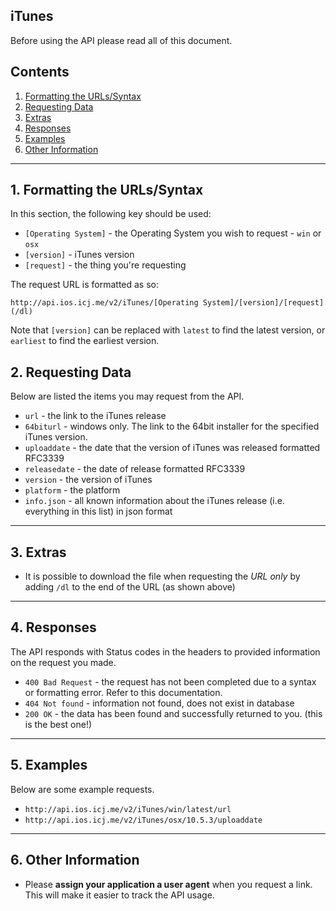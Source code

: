 ## iTunes

Before using the API please read all of this document.

## Contents

1. [Formatting the URLs/Syntax](#formatting)
2. [Requesting Data](#requests)
3. [Extras](#extras)
4. [Responses](#responses)
5. [Examples](#examples)
6. [Other Information](#other)

---

## 1. Formatting the URLs/Syntax<a id="formatting"></a>

In this section, the following key should be used:

* `[Operating System]` - the Operating System you wish to request - `win` or `osx`
* `[version]` - iTunes version
* `[request]` - the thing you're requesting

The request URL is formatted as so:

`http://api.ios.icj.me/v2/iTunes/[Operating System]/[version]/[request](/dl)`

Note that `[version]` can be replaced with `latest` to find the latest version, or `earliest` to find the earliest version.

## 2. Requesting Data<a id="requests"></a>

Below are listed the items you may request from the API.

* `url` - the link to the iTunes release
* `64biturl` - windows only. The link to the 64bit installer for the specified iTunes version.
* `uploaddate` - the date that the version of iTunes was released formatted RFC3339
* `releasedate` - the date of release formatted RFC3339
* `version` - the version of iTunes
* `platform` - the platform
* `info.json` - all known information about the iTunes release (i.e. everything in this list) in json format

---

## 3. Extras<a id="extras"></a>

* It is possible to download the file when requesting the _URL only_ by adding `/dl` to the end of the URL (as shown above)

---

## 4. Responses<a id="responses"></a>

The API responds with Status codes in the headers to provided information on the request you made.

* `400 Bad Request` - the request has not been completed due to a syntax or formatting error. Refer to this documentation.
* `404 Not found` - information not found, does not exist in database
* `200 OK` - the data has been found and successfully returned to you. (this is the best one!)

--- 

## 5. Examples<a id="examples"></a>

Below are some example requests.

* `http://api.ios.icj.me/v2/iTunes/win/latest/url`
* `http://api.ios.icj.me/v2/iTunes/osx/10.5.3/uploaddate`

---

## 6. Other Information<a id="other"></a>

* Please **assign your application a user agent** when you request a link. This will make it easier to track the API usage.

